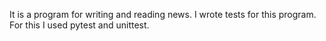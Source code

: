 It is a program for writing and reading news.
I wrote tests for this program. For this I used pytest and unittest.
